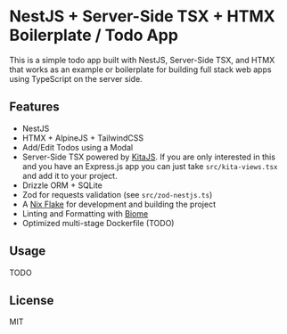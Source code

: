# NestJS + Server-Side TSX + HTMX Boilerplate / Todo App

This is a simple todo app built with NestJS, Server-Side TSX, and HTMX that works
as an example or boilerplate for building full stack web apps using TypeScript
on the server side.

## Features

- NestJS
- HTMX + AlpineJS + TailwindCSS
- Add/Edit Todos using a Modal
- Server-Side TSX powered by [KitaJS](https://github.com/kitajs/html). If you are only
interested in this and you have an Express.js app you can just take `src/kita-views.tsx`
and add it to your project.
- Drizzle ORM + SQLite
- Zod for requests validation (see `src/zod-nestjs.ts`)
- A [Nix Flake](https://nixos.wiki/wiki/Flakes) for development and building the project
- Linting and Formatting with [Biome](https://github.com/biomejs/biome)
- Optimized multi-stage Dockerfile (TODO)

## Usage

TODO

## License

MIT
